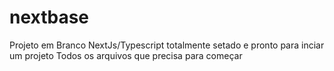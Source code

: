# nextbase
Projeto em Branco NextJs/Typescript totalmente setado e pronto para inciar um projeto
Todos os arquivos que precisa para começar
